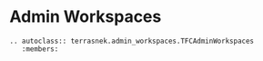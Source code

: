 # Admin Workspaces

```eval_rst
.. autoclass:: terrasnek.admin_workspaces.TFCAdminWorkspaces
   :members:
```